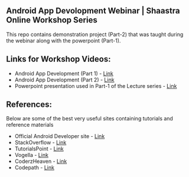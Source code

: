 ## Android App Devolopment Webinar | Shaastra Online Workshop Series

This repo contains demonstration project (Part-2) that was taught during the webinar along with the powerpoint (Part-1).

## Links for Workshop Videos:

- Android App Development (Part 1) - [Link](https://www.youtube.com/watch?v=XA6atb5dqv0)
- Android App Development (Part 2) - [Link](https://www.youtube.com/watch?v=E_CPxm2yGf0)
- Powerpoint presentation used in Part-1 of the Lecture series - [Link](https://github.com/monishkumarv/AndroidAppdev-Shaastra_Online_Workshop_Series/blob/master/Introduction%20and%20User%20Interface.pptx) 

## References:

Below are some of the best very useful sites containing tutorials and reference materials

- Official Android Developer site - [Link](http://developer.android.com/index.html)
- StackOverflow - [Link](https://stackoverflow.com/)
- TutorialsPoint - [Link](http://www.tutorialspoint.com/android/)
- Vogella - [Link](http://www.vogella.com/tutorials/android.html)
- CoderzHeaven - [Link](http://www.coderzheaven.com/category/android/)
- Codepath - [Link](https://guides.codepath.com/android)
